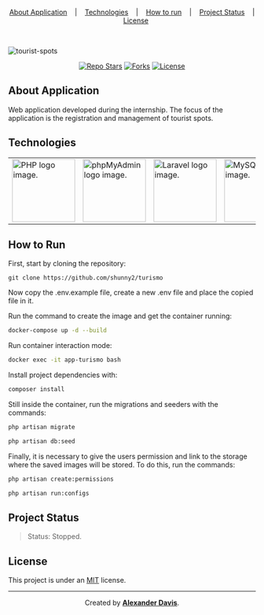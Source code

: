 <p align="center">
    <a href="#about-application">About Application</a>
    &nbsp;&nbsp;&nbsp;|&nbsp;&nbsp;&nbsp;
    <a href="#technologies">Technologies</a>
    &nbsp;&nbsp;&nbsp;|&nbsp;&nbsp;&nbsp;
    <a href="#how-to-run">How to run</a>
    &nbsp;&nbsp;&nbsp;|&nbsp;&nbsp;&nbsp;
    <a href="#project-status">Project Status</a>
    &nbsp;&nbsp;&nbsp;|&nbsp;&nbsp;&nbsp;
    <a href="#license">License</a>
</p>

</br>

![tourist-spots](https://user-images.githubusercontent.com/72872854/191530497-8d54969e-8571-4225-99eb-182a31207585.png)

<p align="center">
  <a href="https://img.shields.io/github/stars/shunny2/turismo?style=social"><img src="https://img.shields.io/github/stars/shunny2/turismo?style=social" alt="Repo Stars" /></a>
  <a href="https://img.shields.io/github/forks/shunny2/turismo?style=social"><img src="https://img.shields.io/github/forks/shunny2/turismo?style=social" alt="Forks" /></a>
  <a href="https://img.shields.io/github/license/shunny2/turismo"><img src="https://img.shields.io/github/license/shunny2/turismo" alt="License"/></a>
</p>

## About Application

Web application developed during the internship. The focus of the application is the registration and management of tourist spots.

## Technologies

<table>
  <thead>
  </thead>
  <tbody>
    <td>
      <a href="https://www.php.net/" title="PHP"><img width="128" height="128" src="https://www.php.net/images/logos/new-php-logo.svg" alt="PHP logo image." /></a>
    </td>
    <td>
      <a href="https://www.phpmyadmin.net/" title="phpMyAdmin"><img width="128" height="128" src="https://www.vectorlogo.zone/logos/phpmyadmin/phpmyadmin-ar21.svg" alt="phpMyAdmin logo image." /></a>
    </td>
    <td>
      <a href="https://laravel.com/" title="Laravel"><img width="128" height="128" src="https://cdn.worldvectorlogo.com/logos/laravel-2.svg" alt="Laravel logo image." /></a>
    </td>
    <td>
      <a href="https://www.mysql.com/" title="MySQL"><img width="128" height="128" src="https://www.vectorlogo.zone/logos/mysql/mysql-official.svg" alt="MySQL logo image." /></a>
    </td>
    <td>
      <a href="https://www.docker.com/" title="Docker"><img width="128" height="128" src="https://cdn.worldvectorlogo.com/logos/docker.svg" alt="Docker logo image." /></a>
    </td>
  </tbody>
</table>

## How to Run

First, start by cloning the repository:
```shell
git clone https://github.com/shunny2/turismo
```
Now copy the .env.example file, create a new .env file and place the copied file in it. 

Run the command to create the image and get the container running:
```bash
docker-compose up -d --build
```

Run container interaction mode:
```bash
docker exec -it app-turismo bash
```

Install project dependencies with:
```bash
composer install
```

Still inside the container, run the migrations and seeders with the commands:
```bash
php artisan migrate
```
```bash
php artisan db:seed
```

Finally, it is necessary to give the users permission and link to the storage where the saved images will be stored. To do this, run the commands:
```bash
php artisan create:permissions
```
```bash
php artisan run:configs
```

## Project Status

> Status: Stopped.

## License

This project is under an [MIT](https://opensource.org/licenses/MIT) license.

<hr></hr>

<p align="center">Created by <a href="https://github.com/shunny2"><b>Alexander Davis</b></a>.</p>
